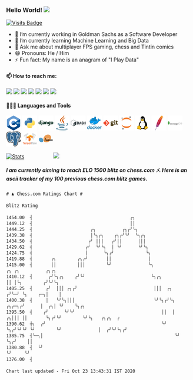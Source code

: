   ### Hello World!  <img src="https://github.com/sciencepal/sciencepal/blob/master/assets/Hi.gif" width="29px">
  [![Visits Badge](https://badges.pufler.dev/visits/sciencepal/sciencepal)](https://badges.pufler.dev/visits/sciencepal/sciencepal)
  
  - 🔭 I’m currently working in Goldman Sachs as a Software Developer
  - 🌱 I’m currently learning Machine Learning and Big Data
  - 💬 Ask me about multiplayer FPS gaming, chess and Tintin comics
  - 😄 Pronouns: He / Him
  - ⚡ Fun fact: My name is an anagram of "I Play Data"
  
  #### 📫 How to reach me:   
  [<img src="https://upload.wikimedia.org/wikipedia/commons/8/83/Steam_icon_logo.svg" width="3.5%"/>](https://steamcommunity.com/id/mongocds/)
  [<img src="https://github.com/sciencepal/sciencepal/blob/master/assets/discord-round.svg" width="3.5%"/>](https://discord.gg/MnUUbHe)
  [<img src="https://img.icons8.com/color/48/000000/twitter.png" width="3.5%"/>](https://twitter.com/sciencepal)
  [<img src="https://img.icons8.com/color/48/000000/linkedin.png" width="3.5%"/>](https://www.linkedin.com/in/adityapal1/)
  [<img src="https://img.icons8.com/fluent/48/000000/facebook-new.png" width="3.5%"/>](https://www.facebook.com/sciencepal/)
  [<img src="https://img.icons8.com/fluent/48/000000/instagram-new.png" width="3.5%"/>](https://www.instagram.com/aditya_sciencepal/)
  <a href="mailto:aditya.pal.science@gmail.com"> <img src="https://img.icons8.com/fluent/48/000000/gmail.png" width="3.5%"/> </a>
  
  #### 👨🏻‍💻 Languages and Tools <br />
  <code><img height="40" src="https://raw.githubusercontent.com/github/explore/80688e429a7d4ef2fca1e82350fe8e3517d3494d/topics/cpp/cpp.png"></code>
  <code><img height="40" src="https://raw.githubusercontent.com/github/explore/80688e429a7d4ef2fca1e82350fe8e3517d3494d/topics/python/python.png"></code>
  <code><img height="40" src="https://raw.githubusercontent.com/github/explore/80688e429a7d4ef2fca1e82350fe8e3517d3494d/topics/django/django.png"></code>
  <code><img height="40" src="https://raw.githubusercontent.com/github/explore/80688e429a7d4ef2fca1e82350fe8e3517d3494d/topics/java/java.png"></code>
  <code><img height="40" src="https://raw.githubusercontent.com/github/explore/80688e429a7d4ef2fca1e82350fe8e3517d3494d/topics/bash/bash.png"></code>
  <code><img height="40" src="https://raw.githubusercontent.com/github/explore/80688e429a7d4ef2fca1e82350fe8e3517d3494d/topics/docker/docker.png"></code>
  <code><img height="40" src="https://raw.githubusercontent.com/github/explore/80688e429a7d4ef2fca1e82350fe8e3517d3494d/topics/git/git.png"></code>
  <code><img height="40" src="https://raw.githubusercontent.com/github/explore/80688e429a7d4ef2fca1e82350fe8e3517d3494d/topics/jupyter-notebook/jupyter-notebook.png"></code>
  <code><img height="40" src="https://raw.githubusercontent.com/github/explore/80688e429a7d4ef2fca1e82350fe8e3517d3494d/topics/linux/linux.png"></code>
  <code><img height="40" src="https://raw.githubusercontent.com/github/explore/80688e429a7d4ef2fca1e82350fe8e3517d3494d/topics/maven/maven.png"></code>
  <code><img height="40" src="https://raw.githubusercontent.com/github/explore/80688e429a7d4ef2fca1e82350fe8e3517d3494d/topics/mongodb/mongodb.png"></code>
  <code><img height="40" src="https://raw.githubusercontent.com/github/explore/80688e429a7d4ef2fca1e82350fe8e3517d3494d/topics/postgresql/postgresql.png"></code>
  <code><img height="40" src="https://raw.githubusercontent.com/github/explore/80688e429a7d4ef2fca1e82350fe8e3517d3494d/topics/tensorflow/tensorflow.png"></code>
  <code><img height="40" src="https://raw.githubusercontent.com/github/explore/80688e429a7d4ef2fca1e82350fe8e3517d3494d/topics/scikit-learn/scikit-learn.png"></code>
  
  [![Stats](https://github-readme-stats.vercel.app/api?username=sciencepal&show_icons=true&theme=radical)](https://github-readme-stats.vercel.app/api?username=sciencepal&show_icons=true&theme=radical)&nbsp; &nbsp; &nbsp; &nbsp; &nbsp; &nbsp; &nbsp; &nbsp; &nbsp; &nbsp; <img src="https://github.com/sciencepal/sciencepal/blob/master/assets/saved.gif" width="195">
  
  ##### I am currently aiming to reach ELO 1500 blitz on chess.com ⚡. Here is an ascii tracker of my 100 previous chess.com blitz games.

  ```
  # ♟︎ Chess.com Ratings Chart #
  
  Blitz Rating

 1454.00  ┤                                     ╭╮
 1449.12  ┤                                     ││
 1444.25  ┤                      ╭╮          ╭╮╭╯╰╮
 1439.38  ┤                      │╰╮╭╮    ╭╮╭╯╰╯  ╰╮╭╮
 1434.50  ┤                     ╭╯ │││   ╭╯││      │││
 1429.62  ┤                    ╭╯  ╰╯╰╮  │ ╰╯      ╰╯╰╮
 1424.75  ┤                    │      ╰╮╭╯            ╰╮
 1419.88  ┤       ╭╮        ╭╮╭╯       ││              │
 1415.00  ┤       ││        │││        ╰╯              ╰╮                   ╭╮ ╭╮          ╭╮╭╮
 1410.12  ┤      ╭╯╰╮╭╮    ╭╯╰╯                         ╰╮╭╮                ││ │╰╮        ╭╯╰╯╰╮
 1405.25  ┤     ╭╯  │││ ╭╮╭╯                             │││  ╭╮           ╭╯╰─╯ ╰╮    ╭─╮│    │
 1400.38  ┤     │   ╰╯╰╮│││                              ╰╯╰╮╭╯╰╮    ╭╮╭─╮╭╯      │  ╭╮│ ╰╯    ╰╮╭╮
 1395.50  ┤    ╭╯      ╰╯╰╯                                 ││  │  ╭╮│││ ││       ╰╮╭╯╰╯        ╰╯╰╮   ╭╮╭╮  ╭
 1390.62  ┼╮  ╭╯                                            ╰╯  ╰╮╭╯╰╯╰╯ ╰╯        ╰╯              │  ╭╯╰╯╰╮╭╯
 1385.75  ┤╰─╮│                                                  ╰╯                                ╰╮╭╯    ││
 1380.88  ┤  ╰╯                                                                                     ╰╯     ╰╯
 1376.00  ┤

Chart last updated - Fri Oct 23 13:43:31 IST 2020  
  ```
  

